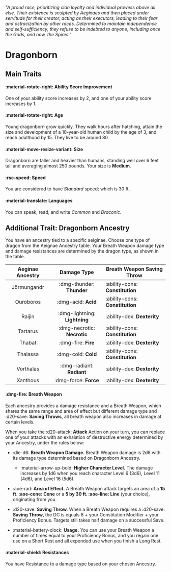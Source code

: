 <p style="text-align: center;">

<i>

"A proud race, prioritizing clan loyalty and individual prowess above all else. Their existence is sculpted by Aeginaes and then placed under servitude for their creator, acting as their executors, leading to their fear and ostracization by other races. Determined to maintain independence and self-sufficiency, they refuse to be indebted to anyone, including once the Gods, and now, the Spires."

</i>

</p>

# Dragonborn

## Main Traits

#### :material-rotate-right: Ability Score Improvement

One of your ability score increases by 2, and one of your ability score increases by 1.

#### :material-rotate-right: Age

Young dragonborn grow quickly. They walk hours after hatching, attain the size and development of a 10-year-old human child by the age of 3, and reach adulthood by 15. They live to be around 80

#### :material-move-resize-variant: Size

Dragonborn are taller and heavier than humans, standing well over 6 feet tall and averaging almost 250 pounds. Your size is **Medium**.

#### :rsc-speed: Speed

You are considered to have *Standard* speed; which is 30 ft.

#### :material-translate: Languages

You can speak, read, and write *Common* and *Draconic*.

## Additional Trait: Dragonborn Ancestry

You have an ancestry tied to a specific aeiginae. Choose one type of dragon from the Aeignae Ancestry table. Your Breath Weapon damage type and damage resistances are determined by the dragon type, as shown in the table.

| Aeginae Ancestry | Damage Type | Breath Weapon Saving Throw |
|:-:|:-:|---|
| Jörmungandr | :dmg-thunder: **Thunder** | :ability-cons: **Constitution** |
| Ouroboros | :dmg-acid: **Acid** | :ability-cons: **Constitution** |
| Raijin | :dmg-lightning: **Lightning** | :ability-dex: **Dexterity** |
| Tartarus | :dmg-necrotic: **Necrotic** | :ability-cons: **Constitution** |
| Thabat | :dmg-fire: **Fire** | :ability-dex: **Dexterity** |
| Thalassa | :dmg-cold: **Cold** | :ability-cons: **Constitution** |
| Vorthalas | :dmg-radiant: **Radiant** | :ability-dex: **Dexterity** |
| Xanthous | :dmg-force: **Force** | :ability-dex: **Dexterity** |

#### :dmg-fire: Breath Weapon 

Each ancestry provides a damage resistance and a Breath Weapon, which shares the same range and area of effect but different damage type and :d20-save: **Saving Throws**, all breath weapon also increases in damage at certain levels.

When you take the :d20-attack: **Attack** Action on your turn, you can replace one of your attacks with an exhalation of destructive energy determined by your Ancestry, under the rules below:

- :die-d6: **Breath Weapon Damage.** Breath Weapon damage is 2d6 with its damage type determined based on Dragonborn Ancestry.
    - :material-arrow-up-bold: **Higher Character Level.** The damage increases by 1d6 when you reach character Level 6 (3d6), Level 11 (4d6), and Level 16 (5d6). 

- :aoe-rad: **Area of Effect.** A Breath Weapon attack targets an area of a **15 ft. :aoe-cone: Cone** or a **5 by 30 ft. :aoe-line: Line** (your choice), originating from you. 

- :d20-save: **Saving Throw.** When a Breath Weapon requires a :d20-save: **Saving Throw**, the DC is equals 8 + your Constitution Modifier + your Proficiency Bonus. Targets still takes half damage on a successful Save.

- :material-battery-clock: **Usage.** You can use your Breath Weapon a number of times equal to your Proficiency Bonus, and you regain one use on a Short Rest and all expended use when you finish a Long Rest.

#### :material-shield: Resistances

You have Resistance to a damage type based on your chosen Ancestry.
